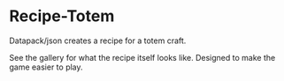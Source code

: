 # Recipe-Totem

Datapack/json creates a recipe for a totem craft.

See the gallery for what the recipe itself looks like.
Designed to make the game easier to play.
